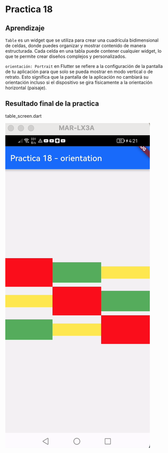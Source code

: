 # Practica 18

## Aprendizaje

`Table` es un widget que se utiliza para crear una cuadrícula bidimensional de celdas, donde puedes organizar y mostrar contenido de manera estructurada. Cada celda en una tabla puede contener cualquier widget, lo que te permite crear diseños complejos y personalizados.

`orientación: Portrait` en Flutter se refiere a la configuración de la pantalla de tu aplicación para que solo se pueda mostrar en modo vertical o de retrato. Esto significa que la pantalla de la aplicación no cambiará su orientación incluso si el dispositivo se gira físicamente a la orientación horizontal (paisaje).

## Resultado final de la practica

table_screen.dart

![Pantalla 1](https://github.com/adrian-parra/Flutter-Practicas/blob/main/practica_18/assets/pagina1.png?raw=true)






